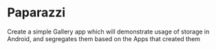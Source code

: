 # Paparazzi
Create a simple Gallery app which will demonstrate usage of storage in Android, and segregates them based on the Apps that created them
